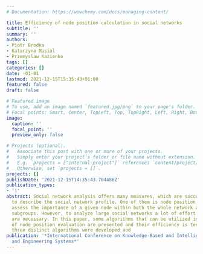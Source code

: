 ```yaml
---
# Documentation: https://wowchemy.com/docs/managing-content/

title: Efficiency of node position calculation in social networks
subtitle: ''
summary: ''
authors:
- Piotr Brodka
- Katarzyna Musial
- Przemyslaw Kazienko
tags: []
categories: []
date: -01-01
lastmod: 2021-12-15T15:35:43+01:00
featured: false
draft: false

# Featured image
# To use, add an image named `featured.jpg/png` to your page's folder.
# Focal points: Smart, Center, TopLeft, Top, TopRight, Left, Right, BottomLeft, Bottom, BottomRight.
image:
  caption: ''
  focal_point: ''
  preview_only: false

# Projects (optional).
#   Associate this post with one or more of your projects.
#   Simply enter your project's folder or file name without extension.
#   E.g. `projects = ["internal-project"]` references `content/project/deep-learning/index.md`.
#   Otherwise, set `projects = []`.
projects: []
publishDate: '2021-12-15T14:35:43.704486Z'
publication_types:
- '1'
abstract: Social network analysis offers many measures, which are successfully utilized
  to describe the social network profile. One of them is node position, useful to
  assess the importance of a given node within both the whole network and its smaller
  subgroups. However, to analyze large social networks a lot of effort and resources
  are necessary. In this paper, some algorithms that can be utilized in the process
  of node position evaluation are presented and their efficiency is tested. In particular,
  three distinct algorithms were developed and
publication: '*International Conference on Knowledge-Based and Intelligent Information
  and Engineering Systems*'
---
```

